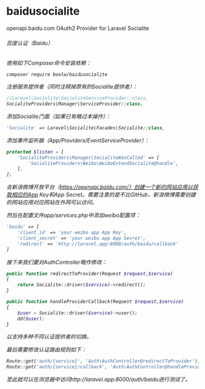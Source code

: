 # baidusocialite
openapi.baidu.com OAuth2 Provider for Laravel Socialite

<h6>百度认证（Baidu）<h6>
使用如下Composer命令安装依赖：

    composer require boolw/baidusocialite


注册服务提供者（同时注释掉原有的Socialite提供者）：

```php
//Laravel\Socialite\SocialiteServiceProvider::class,
SocialiteProviders\Manager\ServiceProvider::class,
```

添加Socialite门面（如果已有略过本操作）：

```php
'Socialite' => Laravel\Socialite\Facades\Socialite::class,
```

添加事件监听器（App/Providers/EventServiceProvider）：

```php
protected $listen = [
    'SocialiteProviders\Manager\SocialiteWasCalled' => [
        'SocialiteProviders\Weibo\WeiboExtendSocialite@handle',
    ],
];
```
去新浪微博开放平台（https://openapi.baidu.com/）创建一个新的网站应用以获取相应的App Key和App Secret。需要注意的是不比GitHub，新浪微博需要创建的网站应用对应网站在外网可以访问。

然后在配置文件app/services.php中添加weibo配置项：

```php
'baidu' => [
    'client_id' => 'your weibo app App Key',
    'client_secret' => 'your weibo app App Secret',
    'redirect' => 'http://laravel.app:8000/auth/baidu/callback'
]
```

接下来我们要对AuthController略作修改：

```php
public function redirectToProvider(Request $request,$service)
{
    return Socialite::driver($service)->redirect();
}

public function handleProviderCallback(Request $request,$service)
{
    $user = Socialite::driver($service)->user();
    dd($user);
}
```

以支持多种不同认证提供者的切换。

最后需要修改认证路由规则如下：

```php
Route::get('auth/{service}', 'Auth\AuthController@redirectToProvider');
Route::get('auth/{service}/callback', 'Auth\AuthController@handleProviderCallback');
```

至此就可以在浏览器中访问http://laravel.app:8000/auth/baidu进行测试了。
